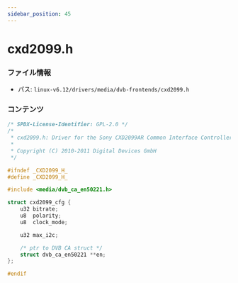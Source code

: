 ```yaml
---
sidebar_position: 45
---
```

# cxd2099.h

### ファイル情報

- パス: `linux-v6.12/drivers/media/dvb-frontends/cxd2099.h`

### コンテンツ

```h
/* SPDX-License-Identifier: GPL-2.0 */
/*
 * cxd2099.h: Driver for the Sony CXD2099AR Common Interface Controller
 *
 * Copyright (C) 2010-2011 Digital Devices GmbH
 */

#ifndef _CXD2099_H_
#define _CXD2099_H_

#include <media/dvb_ca_en50221.h>

struct cxd2099_cfg {
	u32 bitrate;
	u8  polarity;
	u8  clock_mode;

	u32 max_i2c;

	/* ptr to DVB CA struct */
	struct dvb_ca_en50221 **en;
};

#endif

```
